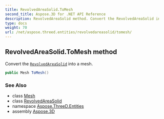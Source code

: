 ```yaml
---
title: RevolvedAreaSolid.ToMesh
second_title: Aspose.3D for .NET API Reference
description: RevolvedAreaSolid method. Convert the RevolvedAreaSolid into a mesh
type: docs
weight: 70
url: /net/aspose.threed.entities/revolvedareasolid/tomesh/
---
```

## RevolvedAreaSolid.ToMesh method

Convert the [`RevolvedAreaSolid`](../) into a mesh.

```csharp
public Mesh ToMesh()
```

### See Also

* class [Mesh](../../mesh/)
* class [RevolvedAreaSolid](../)
* namespace [Aspose.ThreeD.Entities](../../../aspose.threed.entities/)
* assembly [Aspose.3D](../../../)


